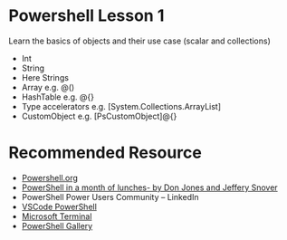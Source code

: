 # Powershell Lesson 1 

Learn the basics of objects and their use case (scalar and collections)
-	Int
-	String
-	Here Strings
-	Array e.g. @()
-	HashTable e.g. @{}
-	Type accelerators e.g. [System.Collections.ArrayList]
-	CustomObject e.g. [PsCustomObject]@{}

# Recommended Resource
- [Powershell.org](https://powershell.org/)
-	[PowerShell in a month of lunches- by Don Jones and Jeffery Snover](https://www.youtube.com/playlist?list=PL6D474E721138865A)
-	PowerShell Power Users Community – LinkedIn
-	[VSCode PowerShell](https://code.visualstudio.com/docs/languages/powershell)
-	[Microsoft Terminal](https://github.com/microsoft/terminal)
- [PowerShell Gallery](https://www.powershellgallery.com/)
